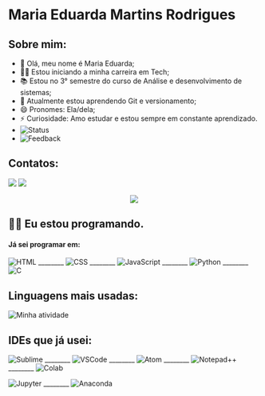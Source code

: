 # Maria Eduarda Martins Rodrigues
## Sobre mim:

- 👋 Olá, meu nome é Maria Eduarda;
- :woman_technologist: Estou iniciando a minha carreira em Tech;
- 📚 Estou no 3° semestre do curso de Análise e desenvolvimento de sistemas;
- 🌱 Atualmente estou aprendendo Git e versionamento;
- 😄 Pronomes: Ela/dela;
- ⚡ Curiosidade: Amo estudar e estou sempre em constante aprendizado.
- ![Status](https://img.shields.io/badge/UpWork-6FDA44?style=for-the-badge&logo=Upwork&logoColor=white)
- ![Feedback](https://img.shields.io/badge/Ask%20me-anything-1abc9c.svg)

## Contatos:

<div>
<a href = "mailto:mrodrigues.mariaeduarda@gmail.com"><img loading="lazy" src="https://img.shields.io/badge/Gmail-D14836?style=for-the-badge&logo=gmail&logoColor=white" target="_blank"></a>
<a href = "[mailto:contato@seu-usuário-aqui](https://wa.me/5541988059024text=Ol%C3%A1%20%F0%9F%91%8B!%20Vi%20o%20seu%20perfil%20no%20GitHub%20e%20queria%20saber%20mais%20sobre%20voc%C3%AA%20%F0%9F%92%BB.)"><img loading="lazy" src="https://img.shields.io/badge/WhatsApp-25D366?style=for-the-badge&logo=whatsapp&logoColor=white" target="_blank"></a>


</div>

<p align="center"> <img src="https://github-readme-stats.vercel.app/api?username=Duda-Martins&count_private=true&show_icons=true&theme=radical" /> </p>

## :woman_technologist: Eu estou programando.
#### Já sei programar em:


  ![HTML](https://img.shields.io/badge/HTML5-E34F26?style=for-the-badge&logo=html5&logoColor=white) ________ ![CSS](https://img.shields.io/badge/CSS3-1572B6?style=for-the-badge&logo=css3&logoColor=white) ________ ![JavaScript](https://img.shields.io/badge/JavaScript-323330?style=for-the-badge&logo=javascript&logoColor=F7DF1E) ________ ![Python](https://img.shields.io/badge/Python-FFD43B?style=for-the-badge&logo=python&logoColor=blue) ________ ![C](https://img.shields.io/badge/C-00599C?style=for-the-badge&logo=c&logoColor=white)


## Linguagens mais usadas:

![Minha atividade](https://github-readme-stats.vercel.app/api/top-langs/?username=duda-martins)

## IDEs que já usei:


  ![Sublime](https://img.shields.io/badge/sublime_text-%23575757.svg?&style=for-the-badge&logo=sublime-text&logoColor=important) ________ ![VSCode](https://img.shields.io/badge/VSCode-0078D4?style=for-the-badge&logo=visual%20studio%20code&logoColor=white) ________ ![Atom](https://img.shields.io/badge/Atom-66595C?style=for-the-badge&logo=Atom&logoColor=white) ________ ![Notepad++](https://img.shields.io/badge/Notepad++-90E59A.svg?style=for-the-badge&logo=notepad%2B%2B&logoColor=black) ________ ![Colab](https://img.shields.io/badge/Colab-F9AB00?style=for-the-badge&logo=googlecolab&color=525252)
  
  ![Jupyter](https://img.shields.io/badge/Jupyter-F37626.svg?&style=for-the-badge&logo=Jupyter&logoColor=white) ________ ![Anaconda](https://img.shields.io/badge/conda-342B029.svg?&style=for-the-badge&logo=anaconda&logoColor=white)

